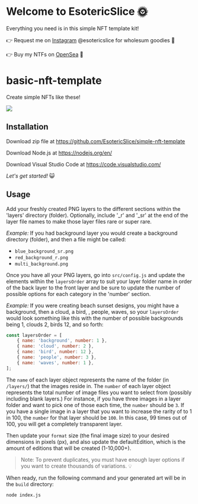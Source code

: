 # Welcome to EsotericSlice 🌞

Everything you need is in this simple NFT template kit!

👉 Request me on [Instagram](https://www.instagram.com/esotericslice/) @esotericslice for wholesum goodies 🥦

👉 Buy my NTFs on [OpenSea](https://opensea.io/EsotericSlice) 🌊

# basic-nft-template

Create simple NFTs like these!

![](https://github.com/EsotericSlice/simple-nft-templatess/blob/main/src/nft_workshop_final_preview.jpg)

## Installation

Download zip file at https://github.com/EsotericSlice/simple-nft-template

Download Node.js at https://nodejs.org/en/

Download Visual Studio Code at https://code.visualstudio.com/

*Let's get started!* 😺

## Usage

Add your freshly created PNG layers to the different sections within the 'layers' directory (folder). Optionally, include '_r' and '_sr' at the end of the layer file names to make those layer files rare or super rare. 

*Example:* If you had background layer you would create a background directory (folder), and then a file might be called:

- `blue_background_sr.png`
- `red_background_r.png`
- `multi_background.png`

Once you have all your PNG layers, go into `src/config.js` and update the elements within the `layersOrder` array to suit your layer folder name in order of the back layer to the front layer and be sure to update the number of possible options for each category in the 'number' section.

*Example:* If you were creating beach sunset designs, you might have a background, then a cloud, a bird, , people, waves, so your `layersOrder` would look something like this with the number of possible backgrounds being 1, clouds 2, birds 12, and so forth:

```js
const layersOrder = [
    { name: 'background', number: 1 },
    { name: 'cloud', number: 2 },
    { name: 'bird', number: 12 },
    { name: 'people', number: 3 },
    { name: 'waves', number: 1 },
];
```

The `name` of each layer object represents the name of the folder (in `/layers/`) that the images reside in. The `number` of each layer object represents the total number of image files you want to select from (possibly including blank layers.) For instance, if you have three images in a layer folder and want to pick one of those each time, the `number` should be `3`. If you have a single image in a layer that you want to increase the rarity of to 1 in 100, the `number` for that layer should be `100`. In this case, 99 times out of 100, you will get a completely transparent layer.

Then update your `format` size (the final image size) to your desired dimensions in pixels (px), and also update the defaultEdition, which is the amount of editions that will be created (1-10,000+).

> Note: To prevent duplicates, you must have enough layer options if you want to create thousands of variations. 💡

When ready, run the following command and your generated art will be in the `build` directory:

```sh
node index.js
```
